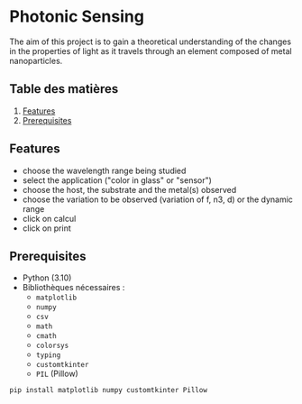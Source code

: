 # Photonic Sensing

The aim of this project is to gain a theoretical understanding of the changes in the properties of light as it travels through an element composed of metal nanoparticles. 

## Table des matières

1. [Features](#features)
2. [Prerequisites](#prerequisites)

## Features

- choose the wavelength range being studied
- select the application ("color in glass" or "sensor")
- choose the host, the substrate and the metal(s) observed
- choose the variation to be observed (variation of f, n3, d) or the dynamic range
- click on calcul
- click on print


## Prerequisites

- Python (3.10)
- Bibliothèques nécessaires :
  - `matplotlib`
  - `numpy`
  - `csv`
  - `math`
  - `cmath`
  - `colorsys`
  - `typing`
  - `customtkinter`
  - `PIL` (Pillow)

```bash
pip install matplotlib numpy customtkinter Pillow
